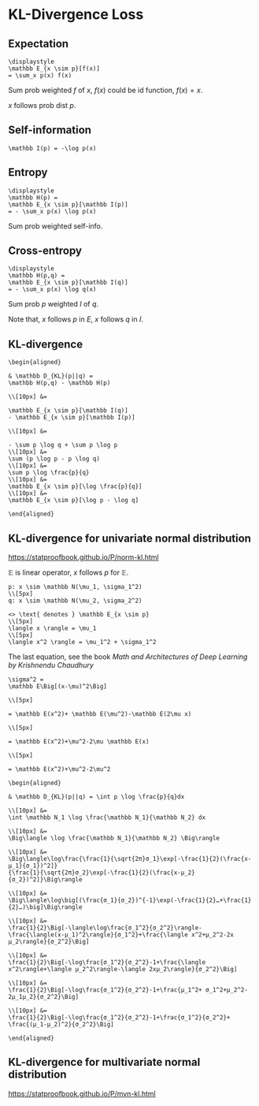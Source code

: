 # KL-Divergence Loss

## Expectation

```meth
\displaystyle
\mathbb E_{x \sim p}[f(x)] 
= \sum_x p(x) f(x)
```

Sum prob weighted $f$ of $x$,
$f(x)$ could be id function,
$f(x) = x$.

$x$ follows prob dist $p$.


## Self-information

```meth
\mathbb I(p) = -\log p(x)
 ```

## Entropy

```meth
\displaystyle
\mathbb H(p) = 
\mathbb E_{x \sim p}[\mathbb I(p)]
= - \sum_x p(x) \log p(x)
```

Sum prob weighted self-info.


## Cross-entropy


```meth
\displaystyle
\mathbb H(p,q) = 
\mathbb E_{x \sim p}[\mathbb I(q)]
= - \sum_x p(x) \log q(x)
```

Sum prob $p$ weighted $I$ of $q$.

Note that,
$x$ follows $p$ in $E$,
$x$ follows $q$ in $I$.



## KL-divergence


```meth
\begin{aligned}

& \mathbb D_{KL}(p||q) = 
\mathbb H(p,q) - \mathbb H(p)

\\[10px] &=

\mathbb E_{x \sim p}[\mathbb I(q)] 
- \mathbb E_{x \sim p}[\mathbb I(p)]

\\[10px] &=

- \sum p \log q + \sum p \log p
\\[10px] &=
\sum (p \log p - p \log q)
\\[10px] &=
\sum p \log \frac{p}{q}
\\[10px] &=
\mathbb E_{x \sim p}[\log \frac{p}{q}]
\\[10px] &=
\mathbb E_{x \sim p}[\log p - \log q]

\end{aligned}
```



## KL-divergence for univariate normal distribution


https://statproofbook.github.io/P/norm-kl.html

$\mathbb E$ is linear operator,
$x$ follows $p$ for $\mathbb E$.

```meth
p: x \sim \mathbb N(\mu_1, \sigma_1^2)
\\[5px]
q: x \sim \mathbb N(\mu_2, \sigma_2^2)
```

```meth
<> \text{ denotes } \mathbb E_{x \sim p}
\\[5px]
\langle x \rangle = \mu_1
\\[5px]
\langle x^2 \rangle = \mu_1^2 + \sigma_1^2
```
The last equation,
see the book
*Math and Architectures of Deep Learning
by Krishnendu Chaudhury*

```meth
\sigma^2 =
\mathbb E\Big[(x-\mu)^2\Big]

\\[5px]

= \mathbb E(x^2)+ \mathbb E(\mu^2)-\mathbb E(2\mu x)

\\[5px]

= \mathbb E(x^2)+\mu^2-2\mu \mathbb E(x)

\\[5px]

= \mathbb E(x^2)+\mu^2-2\mu^2

```

```meth
\begin{aligned}

& \mathbb D_{KL}(p||q) = \int p \log \frac{p}{q}dx

\\[10px] &=
\int \mathbb N_1 \log \frac{\mathbb N_1}{\mathbb N_2} dx

\\[10px] &=
\Big\langle \log \frac{\mathbb N_1}{\mathbb N_2} \Big\rangle

\\[10px] &=
\Big\langle\log\frac{\frac{1}{\sqrt{2π}σ_1}\exp[-\frac{1}{2}(\frac{x-μ_1}{σ_1})^2]}
{\frac{1}{\sqrt{2π}σ_2}\exp[-\frac{1}{2}(\frac{x-μ_2}{σ_2})^2]}\Big\rangle

\\[10px] &=
\Big\langle\log\big[(\frac{σ_1}{σ_2})^{-1}\exp(-\frac{1}{2}…+\frac{1}{2}…)\big]\Big\rangle

\\[10px] &=
\frac{1}{2}\Big[-\langle\log\frac{σ_1^2}{σ_2^2}\rangle-\frac{\langle(x-μ_1)^2\rangle}{σ_1^2}+\frac{\langle x^2+μ_2^2-2x μ_2\rangle}{σ_2^2}\Big]

\\[10px] &=
\frac{1}{2}\Big[-\log\frac{σ_1^2}{σ_2^2}-1+\frac{\langle x^2\rangle+\langle μ_2^2\rangle-\langle 2xμ_2\rangle}{σ_2^2}\Big]

\\[10px] &=
\frac{1}{2}\Big[-\log\frac{σ_1^2}{σ_2^2}-1+\frac{μ_1^2+ σ_1^2+μ_2^2-2μ_1μ_2}{σ_2^2}\Big]

\\[10px] &=
\frac{1}{2}\Big[-\log\frac{σ_1^2}{σ_2^2}-1+\frac{σ_1^2}{σ_2^2}+ \frac{(μ_1-μ_2)^2}{σ_2^2}\Big]

\end{aligned}
```



## KL-divergence for multivariate normal distribution 

https://statproofbook.github.io/P/mvn-kl.html









<link rel="stylesheet" href="https://cdn.jsdelivr.net/npm/katex@0.16.10/dist/katex.min.css" integrity="sha384-wcIxkf4k558AjM3Yz3BBFQUbk/zgIYC2R0QpeeYb+TwlBVMrlgLqwRjRtGZiK7ww" crossorigin="anonymous">
<script defer src="https://cdn.jsdelivr.net/npm/katex@0.16.10/dist/katex.min.js" integrity="sha384-hIoBPJpTUs74ddyc4bFZSM1TVlQDA60VBbJS0oA934VSz82sBx1X7kSx2ATBDIyd" crossorigin="anonymous"></script>
<script src="https://cainy19com.github.io/katex/format.js"><script>












